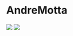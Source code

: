 # AndreMotta
<div>
  <a href="https://github.com/AndreMotta25"></a>
  
  <img align="center" src="https://github-readme-stats.vercel.app/api?username=AndreMotta25&show_icons=true&theme=radical&count_private=true" />
  <img align="center" src="https://github-readme-stats.vercel.app/api/top-langs/?username=AndreMotta25&hide=php" />
</div>
<!-- ![Anurag's GitHub stats]() -->
<!-- [![Top Langs]() -->
